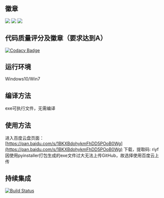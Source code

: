## 徽章
![](https://img.shields.io/badge/Python-V3.7-blue)  ![](https://img.shields.io/badge/Coverage-97%25-brightgreen) ![](https://img.shields.io/badge/PyQt5-V5.13.2-yellow) 

## 代码质量评分及徽章（要求达到A）
[![Codacy Badge](https://api.codacy.com/project/badge/Grade/e942009daf2448ae84511f4c53056a97)](https://www.codacy.com/manual/seeclong/SE-2019_13shui?utm_source=github.com&amp;utm_medium=referral&amp;utm_content=seeclong/SE-2019_13shui&amp;utm_campaign=Badge_Grade)
## 运行环境
Windows10/Win7

## 编译方法
exe可执行文件，无需编译

## 使用方法
进入百度云盘页面：[https://pan.baidu.com/s/1BKXBdohykmFhDD5POoB0Wg](https://pan.baidu.com/s/1BKXBdohykmFhDD5POoB0Wg) 下载，提取码: riyf  
因使用pyinstaller打包生成的exe文件过大无法上传GitHub，故选择使用百度云上传

## 持续集成
[![Build Status](https://travis-ci.org/seeclong/SE-2019_13shui.svg?branch=master)](https://travis-ci.org/seeclong/SE-2019_13shui)

